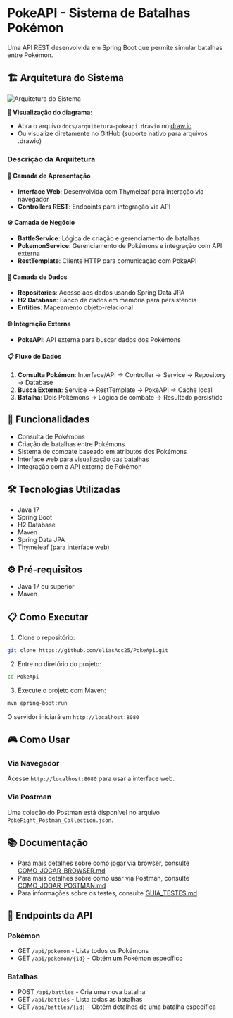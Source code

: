 # PokeAPI - Sistema de Batalhas Pokémon

Uma API REST desenvolvida em Spring Boot que permite simular batalhas entre Pokémon.

## 🏗️ Arquitetura do Sistema

![Arquitetura do Sistema](docs/arquitetura-pokeapi.drawio)

**📁 Visualização do diagrama:**
- Abra o arquivo `docs/arquitetura-pokeapi.drawio` no [draw.io](https://app.diagrams.net)
- Ou visualize diretamente no GitHub (suporte nativo para arquivos .drawio)

### Descrição da Arquitetura

#### 🎯 **Camada de Apresentação**
- **Interface Web**: Desenvolvida com Thymeleaf para interação via navegador
- **Controllers REST**: Endpoints para integração via API

#### ⚙️ **Camada de Negócio**
- **BattleService**: Lógica de criação e gerenciamento de batalhas
- **PokemonService**: Gerenciamento de Pokémons e integração com API externa
- **RestTemplate**: Cliente HTTP para comunicação com PokeAPI

#### 💾 **Camada de Dados**
- **Repositories**: Acesso aos dados usando Spring Data JPA
- **H2 Database**: Banco de dados em memória para persistência
- **Entities**: Mapeamento objeto-relacional

#### 🌐 **Integração Externa**
- **PokeAPI**: API externa para buscar dados dos Pokémons

#### 📋 **Fluxo de Dados**
1. **Consulta Pokémon**: Interface/API → Controller → Service → Repository → Database
2. **Busca Externa**: Service → RestTemplate → PokeAPI → Cache local
3. **Batalha**: Dois Pokémons → Lógica de combate → Resultado persistido

## 🚀 Funcionalidades

- Consulta de Pokémons
- Criação de batalhas entre Pokémons
- Sistema de combate baseado em atributos dos Pokémons
- Interface web para visualização das batalhas
- Integração com a API externa de Pokémon

## 🛠️ Tecnologias Utilizadas

- Java 17
- Spring Boot
- H2 Database
- Maven
- Spring Data JPA
- Thymeleaf (para interface web)

## ⚙️ Pré-requisitos

- Java 17 ou superior
- Maven

## 📋 Como Executar

1. Clone o repositório:
```bash
git clone https://github.com/eliasAcc25/PokeApi.git
```

2. Entre no diretório do projeto:
```bash
cd PokeApi
```

3. Execute o projeto com Maven:
```bash
mvn spring-boot:run
```

O servidor iniciará em `http://localhost:8080`

## 🎮 Como Usar

### Via Navegador

Acesse `http://localhost:8080` para usar a interface web.

### Via Postman

Uma coleção do Postman está disponível no arquivo `PokeFight_Postman_Collection.json`.

## 📚 Documentação

- Para mais detalhes sobre como jogar via browser, consulte [COMO_JOGAR_BROWSER.md](COMO_JOGAR_BROWSER.md)
- Para mais detalhes sobre como usar via Postman, consulte [COMO_JOGAR_POSTMAN.md](COMO_JOGAR_POSTMAN.md)
- Para informações sobre os testes, consulte [GUIA_TESTES.md](GUIA_TESTES.md)

## 📝 Endpoints da API

### Pokémon
- GET `/api/pokemon` - Lista todos os Pokémons
- GET `/api/pokemon/{id}` - Obtém um Pokémon específico

### Batalhas
- POST `/api/battles` - Cria uma nova batalha
- GET `/api/battles` - Lista todas as batalhas
- GET `/api/battles/{id}` - Obtém detalhes de uma batalha específica
